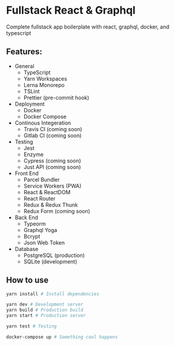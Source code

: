 # Fullstack React & Graphql

Complete fullstack app boilerplate with react, graphql, docker, and typescript

## Features:

- General
  - TypeScript
  - Yarn Workspaces
  - Lerna Monorepo
  - TSLint
  - Prettier (pre-commit hook)
- Deployment
  - Docker
  - Docker Compose
- Continous Integeration
  - Travis CI (coming soon)
  - Gitlab CI (coming soon)
- Testing
  - Jest
  - Enzyme
  - Cypress (coming soon)
  - Just API (coming soon)
- Front End
  - Parcel Bundler
  - Service Workers (PWA)
  - React & ReactDOM
  - React Router
  - Redux & Redux Thunk
  - Redux Form (coming soon)
- Back End
  - Typeorm
  - Graphql Yoga
  - Bcrypt
  - Json Web Token
- Database
  - PostgreSQL (production)
  - SQLite (development)

## How to use

```sh
yarn install # Install dependencies

yarn dev # Development server
yarn build # Production build
yarn start # Production server

yarn test # Testing

docker-compose up # Something cool happens
```
